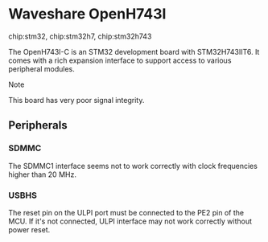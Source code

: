 Waveshare OpenH743I
===================

chip:stm32, chip:stm32h7, chip:stm32h743

The OpenH743I-C is an STM32 development board with STM32H743IIT6. It
comes with a rich expansion interface to support access to various
peripheral modules.

Note

This board has very poor signal integrity.

Peripherals
-----------

### SDMMC

The SDMMC1 interface seems not to work correctly with clock frequencies
higher than 20 MHz.

### USBHS

The reset pin on the ULPI port must be connected to the PE2 pin of the
MCU. If it\'s not connected, ULPI interface may not work correctly
without power reset.
